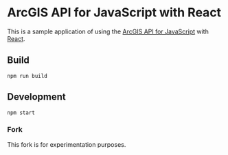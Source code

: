 # ArcGIS API for JavaScript with React

This is a sample application of using the [ArcGIS API for JavaScript](https://developers.arcgis.com/javascript/) with [React](https://reactjs.org/).

## Build

`npm run build`

## Development

`npm start`

### Fork
This fork is for experimentation purposes.